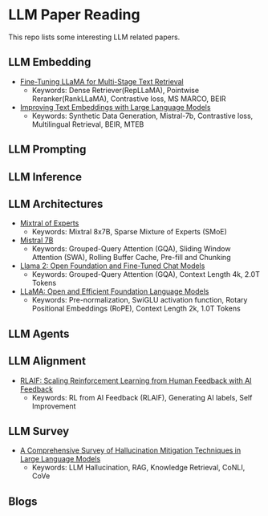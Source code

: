 # LLM Paper Reading
This repo lists some interesting LLM related papers.  

## LLM Embedding
* [Fine-Tuning LLaMA for Multi-Stage Text Retrieval](https://arxiv.org/pdf/2310.08319.pdf)
  * Keywords: Dense Retriever(RepLLaMA), Pointwise Reranker(RankLLaMA), Contrastive loss, MS MARCO, BEIR
* [Improving Text Embeddings with Large Language Models](https://arxiv.org/pdf/2401.00368.pdf)
  * Keywords: Synthetic Data Generation, Mistral-7b, Contrastive loss, Multilingual Retrieval, BEIR, MTEB

## LLM Prompting


## LLM Inference


## LLM Architectures
* [Mixtral of Experts](https://arxiv.org/pdf/2401.04088.pdf)
  * Keywords:  Mixtral 8x7B, Sparse Mixture of Experts (SMoE)
* [Mistral 7B](https://arxiv.org/pdf/2310.06825.pdf)
  * Keywords:  Grouped-Query Attention (GQA), Sliding Window Attention (SWA), Rolling Buffer Cache, Pre-fill and Chunking
* [Llama 2: Open Foundation and Fine-Tuned Chat Models](https://arxiv.org/pdf/2307.09288.pdf)
  * Keywords: Grouped-Query Attention (GQA), Context Length 4k, 2.0T Tokens
* [LLaMA: Open and Efficient Foundation Language Models](https://arxiv.org/pdf/2302.13971.pdf)
  * Keywords: Pre-normalization, SwiGLU activation function, Rotary Positional Embeddings (RoPE), Context Length 2k, 1.0T Tokens


## LLM Agents

## LLM Alignment
* [RLAIF: Scaling Reinforcement Learning from Human Feedback with AI Feedback](https://arxiv.org/pdf/2309.00267.pdf)
  * Keywords: RL from AI Feedback (RLAIF), Generating AI labels, Self Improvement

## LLM Survey
* [A Comprehensive Survey of Hallucination Mitigation Techniques in Large Language Models](https://arxiv.org/pdf/2401.01313.pdf)
  * Keywords: LLM Hallucination, RAG, Knowledge Retrieval, CoNLI, CoVe


## Blogs


